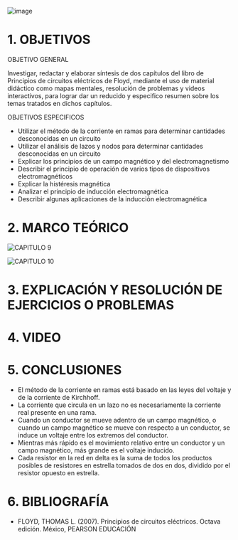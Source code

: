 ![image](https://user-images.githubusercontent.com/105056762/210299165-d7b85f03-bc01-467b-a47d-ad88fe2dfb52.png)

# 1. OBJETIVOS

OBJETIVO GENERAL

Investigar, redactar y elaborar síntesis de dos capítulos del libro de Principios de circuitos eléctricos de Floyd, mediante el uso de material didáctico como mapas mentales, resolución de problemas y videos interactivos, para lograr dar un reducido y especifico resumen sobre los temas tratados en dichos capítulos.

OBJETIVOS ESPECIFICOS

- Utilizar el método de la corriente en ramas para determinar cantidades desconocidas en un circuito
- Utilizar el análisis de lazos y nodos para determinar cantidades desconocidas en un circuito 
- Explicar los principios de un campo magnético y del electromagnetismo
- Describir el principio de operación de varios tipos de dispositivos electromagnéticos
- Explicar la histéresis magnética 
- Analizar el principio de inducción electromagnética
- Describir algunas aplicaciones de la inducción electromagnética

# 2. MARCO TEÓRICO

![CAPITULO 9](https://user-images.githubusercontent.com/105056762/210299258-0f8f6177-a0eb-423d-8729-62cf7aea8169.png)

![CAPITULO 10](https://user-images.githubusercontent.com/105056762/210299269-e6142f2a-9629-4f51-8f4f-8df6b3ab6ed7.png)

# 3. EXPLICACIÓN Y RESOLUCIÓN DE EJERCICIOS O PROBLEMAS


# 4. VIDEO


# 5. CONCLUSIONES

-	El método de la corriente en ramas está basado en las leyes del voltaje y de la corriente de Kirchhoff. 
-	La corriente que circula en un lazo no es necesariamente la corriente real presente en una rama. 
-	Cuando un conductor se mueve adentro de un campo magnético, o cuando un campo magnético se mueve con respecto a un conductor, se induce un voltaje entre los extremos del conductor. 
-	Mientras más rápido es el movimiento relativo entre un conductor y un campo magnético, más grande es el voltaje inducido. 
-	Cada resistor en la red en delta es la suma de todos los productos posibles de resistores en estrella tomados de dos en dos, dividido por el resistor opuesto en estrella.
 

# 6. BIBLIOGRAFÍA

- FLOYD, THOMAS L. (2007). Principios de circuitos eléctricos. Octava edición. México, PEARSON EDUCACIÓN
